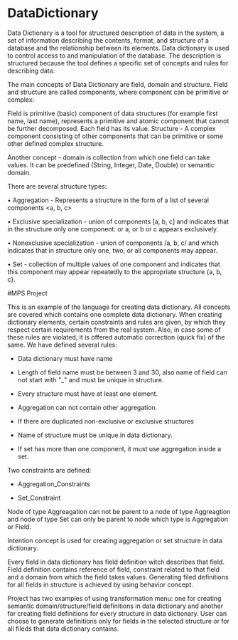 # DataDictionary
Data Dictionary is a tool for structured description of data in the system,  a set of information describing the contents, format, and structure of a database and the relationship between its elements.
Data dictionary is used to control access to and manipulation of the database. The description is structured because the tool defines a specific set of concepts and rules for describing data.

The main concepts of Data Dictionary are field, domain and structure. Field and structure are called components, where component can be primitive or complex:

Field is primitive (basic) component of data structures (for example first name, last name), represents a primitive and atomic component that cannot be further decomposed. Each field has its value.
Structure - A complex component consisting of other components that can be primitive or some other defined complex structure.

Another concept - domain is collection from which one field can take values. It can be predefined (String, Integer, Date, Double) or semantic domain.

There are several structure types:

•	Aggregation - Represents a structure in the form of a list of several components <a, b, c>

•	Exclusive specialization - union of components [a, b, c] and indicates that in the structure only one component: or a, or b or c appears exclusively. 

•	Nonexclusive specialization - union of components /a, b, c/ and which indicates that in structure only one, two, or all components may appear.

•	Set - collection of multiple values of one component and indicates that this component may appear repeatedly to the appropriate structure {a, b, c}.

#MPS Project

This is an example of the language for creating data dictionary. All concepts are covered which contains one complete data dictionary.
When creating dictionary elements, certain constraints and rules are given, by which they respect certain requirements from the real system.
Also, in case some of these rules are violated, it is offered automatic correction (quick fix) of the same. We have defined several rules:

- Data dictionary must have name

- Length of field name must be between 3 and 30, also name of field can not start with "_" and must be unique in structure.

- Every structure must have at least one element.

- Aggregation can not contain other aggregation.

- If there are duplicated non-exclusive or exclusive structures

- Name of structure must be unique in data dictionary.

- If set has more than one component, it must use aggregation inside a set.

Two constraints are defined:

- Aggregation_Constraints

- Set_Constraint

Node of type Aggreagation can not be parent to a node of type Aggreagtion and node of type Set can only be parent to node which type is Aggregation or Field.

Intention concept is used for creating aggregation or set structure in data dictionary.

Every field in data dictionary has field definition witch describes that field. Field definition contains reference of field, constraint related to that field and a domain from which the field takes values.
Generating filed definitions for all fields in structure is achieved by using behavior concept.

Project has two examples of using transformation menu: one for creating semantic domain/structure/field definitions in data dictionary and another for creating field definitions for every structure in data dictionary. User can choose to generate definitions only for fields in the selected structure or for all fileds that data dictionary contains.
